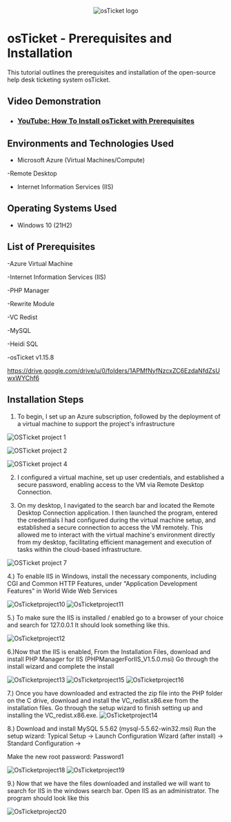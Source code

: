 <p align="center">
<img src="https://i.imgur.com/Clzj7Xs.png" alt="osTicket logo"/>
</p>

<h1>osTicket - Prerequisites and Installation</h1>
This tutorial outlines the prerequisites and installation of the open-source help desk ticketing system osTicket.<br />


<h2>Video Demonstration</h2>

- ### [YouTube: How To Install osTicket with Prerequisites](https://www.youtube.com)

<h2>Environments and Technologies Used</h2>

- Microsoft Azure (Virtual Machines/Compute)

-Remote Desktop


- Internet Information Services (IIS)

<h2>Operating Systems Used </h2>

- Windows 10</b> (21H2)

<h2>List of Prerequisites</h2>

-Azure Virtual Machine

-Internet Information Services (IIS)

-PHP Manager

-Rewrite Module

-VC Redist

-MySQL

-Heidi SQL

-osTicket v1.15.8

https://drive.google.com/drive/u/0/folders/1APMfNyfNzcxZC6EzdaNfdZsUwxWYChf6
<h2>Installation Steps</h2>

1. To begin, I set up an Azure subscription, followed by the deployment of a virtual machine to support the project's infrastructure
   
![OSTicket project 1](https://github.com/user-attachments/assets/618232af-0230-454d-9a06-3b8d51bbb9e1)



</P>


![OSTicket project 2](https://github.com/user-attachments/assets/d9b20fbd-32b0-4766-90d5-836f5fb9a9ff)


![OSTicket project 4](https://github.com/user-attachments/assets/77d68181-ec92-47e7-b523-03aa22c83ced)

   2.  I configured a virtual machine, set up user credentials, and established a secure password, enabling access to the VM via Remote Desktop Connection. 

3. On my desktop, I navigated to the search bar and located the Remote Desktop Connection application. I then launched the program, entered the credentials I had configured during the virtual machine setup, and established a secure connection to access the VM remotely. This allowed me to interact with the virtual machine's environment directly from my desktop, facilitating efficient management and execution of tasks within the cloud-based infrastructure.
   
![OSTicket project 7](https://github.com/user-attachments/assets/5410b3a9-edd6-478f-853c-c74c883fadd0)

4.) To enable IIS in Windows, install the necessary components, including CGI and Common HTTP Features, under "Application Development Features" in World Wide Web Services

![OsTicketproject10](https://github.com/user-attachments/assets/ed2fa853-9944-4b3c-994a-c235e4044bc9)
![OsTicketproject11](https://github.com/user-attachments/assets/85c9f573-64fa-468b-9167-3b40bae03ab1)

5.) To make sure the IIS is installed / enabled go to a browser of your choice and search for 127.0.0.1 It should look something like this.

![OsTicketproject12](https://github.com/user-attachments/assets/12300e9a-03cb-4962-94bd-7f090d7909b4)

6.)Now that the IIS is enabled, From the Installation Files, download and install PHP Manager for IIS (PHPManagerForIIS_V1.5.0.msi) Go through the install wizard and complete the install

![OsTicketproject13](https://github.com/user-attachments/assets/f02cc992-b6a0-4efe-8081-aa3465a1fccb)
![OsTicketproject15](https://github.com/user-attachments/assets/8d6d303c-0cfc-41ef-a764-970530c6aff9)
![OsTicketproject16](https://github.com/user-attachments/assets/553aec8f-8ca4-4015-ac6f-c75e386773f7)

7.) Once you have downloaded and extracted the zip file into the PHP folder on the C drive, download and install the VC_redist.x86.exe from the installation files. Go through the setup wizard to finish setting up and installing the VC_redist.x86.exe.
![OsTicketproject14](https://github.com/user-attachments/assets/8fb21514-35f9-4098-92a1-a2f319054108)

8.) Download and install MySQL 5.5.62 (mysql-5.5.62-win32.msi) Run the setup wizard: Typical Setup -> Launch Configuration Wizard (after install) -> Standard Configuration ->

Make the new root password: Password1

![OsTicketproject18](https://github.com/user-attachments/assets/cf5a281c-a904-403f-a800-9d232a836b84)
![OsTicketproject19](https://github.com/user-attachments/assets/d8dd009b-b143-4dff-8fa5-8e75a987f61e)

9.)  Now that we have the files downloaded and installed we will want to search for IIS in the windows search bar. Open IIS as an administrator. The program should look like this

![OsTicketproject20](https://github.com/user-attachments/assets/feef4145-b8dc-4365-a6c7-d2a551e4313d)


